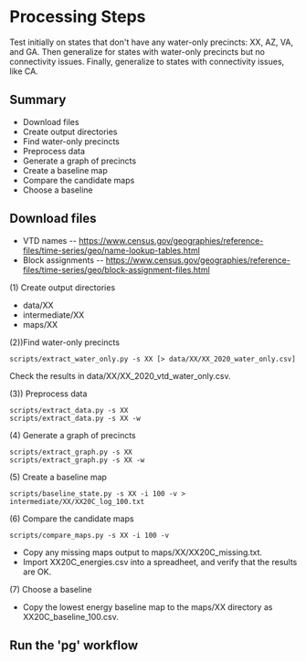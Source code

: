 # Processing Steps

Test initially on states that don't have any water-only precincts: XX, AZ, VA, and GA.
Then generalize for states with water-only precincts but no connectivity issues.
Finally, generalize to states with connectivity issues, like CA.

## Summary

- Download files
- Create output directories
- Find water-only precincts
- Preprocess data
- Generate a graph of precincts
- Create a baseline map
- Compare the candidate maps
- Choose a baseline

## Download files

- VTD names -- https://www.census.gov/geographies/reference-files/time-series/geo/name-lookup-tables.html
- Block assignments -- https://www.census.gov/geographies/reference-files/time-series/geo/block-assignment-files.html

(1) Create output directories

- data/XX
- intermediate/XX
- maps/XX

(2))Find water-only precincts

```
scripts/extract_water_only.py -s XX [> data/XX/XX_2020_water_only.csv]
```

Check the results in data/XX/XX_2020_vtd_water_only.csv.

(3)) Preprocess data

```
scripts/extract_data.py -s XX
scripts/extract_data.py -s XX -w
```

(4) Generate a graph of precincts

```
scripts/extract_graph.py -s XX
scripts/extract_graph.py -s XX -w
```

(5) Create a baseline map

```
scripts/baseline_state.py -s XX -i 100 -v > intermediate/XX/XX20C_log_100.txt
```

(6) Compare the candidate maps

```
scripts/compare_maps.py -s XX -i 100 -v
```

- Copy any missing maps output to maps/XX/XX20C_missing.txt.
- Import XX20C_energies.csv into a spreadheet, and verify that the results are OK.

(7) Choose a baseline

- Copy the lowest energy baseline map to the maps/XX directory as XX20C_baseline_100.csv.

## Run the 'pg' workflow